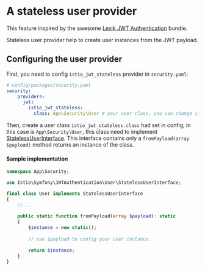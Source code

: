 A stateless user provider
=============================

This feature inspired by the awesome [Lexik JWT Authentication](https://github.com/lexik/LexikJWTAuthenticationBundle) bundle.

Stateless user provider help to create user instances from the JWT payload.

Configuring the user provider
-----------------------------

First, you need to config `istio_jwt_stateless` provider in `security.yaml`:

```yaml
# config/packages/security.yaml
security:
    providers:
      jwt:
        istio_jwt_stateless:
          class: App\Security\User # your user class, you can change it if you want.
```

Then, create a user class `istio_jwt_stateless.class` had set in config, in this case is `App\Security\User`, this class need to implement [StatelessUserInterface](/src/User/StatelessUserInterface.php).
This interface contains only a `fromPayload(array $payload)` method returns an instance of the class.

#### Sample implementation

```php
namespace App\Security;

use Istio\Symfony\JWTAuthentication\User\StatelessUserInterface;

final class User implements StatelessUserInterface
{
    //....
    
    public static function fromPayload(array $payload): static
    {
        $instance = new static();
        
        // use $payload to config your user instance.
        
        return $instance;
    }
}
```